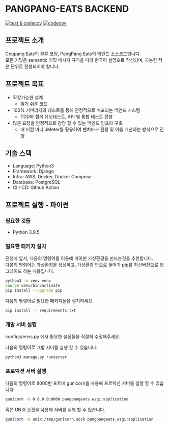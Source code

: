 # PANGPANG-EATS BACKEND

[![test & codecov](https://github.com/pangpang-eats/backend/actions/workflows/codecov.yml/badge.svg?branch=master)](https://github.com/pangpang-eats/backend/actions/workflows/codecov.yml)
[![codecov](https://codecov.io/gh/pangpang-eats/backend/branch/master/graph/badge.svg?token=TC0BEXC75T)](https://codecov.io/gh/pangpang-eats/backend)

## 프로젝트 소개

Coupang Eats의 클론 코딩, PangPang Eats의 백엔드 소스코드입니다.  
모든 커밋은 semantic 커밋 메시지 규칙을 따라 한국어 설명으로 작성되며, 가능한 작은 단위로 진행되어야 합니다.

## 프로젝트 목표

-   확장가능한 설계
    -   읽기 쉬운 코드
-   100% 커버리지의 테스트를 통해 안정적으로 배포되는 백엔드 시스템
    -   TDD와 함께 유닛테스트, API 별 통합 테스트 진행
-   많은 요청을 안정적으로 감당 할 수 있는 백엔드 인프라 구축
    -   매 버전 마다 JMeter를 활용하여 벤치마크 진행 및 이를 개선하는 방식으로 진행

## 기술 스택

-   Language: Python3
-   Framework: Django
-   Infra: AWS, Docker, Docker Compose
-   Database: PostgreSQL
-   CI / CD: Github Action

## 프로젝트 실행 - 파이썬

### 필요한 것들

-   Python 3.9.5

### 필요한 패키지 설치

진행에 앞서, 다음의 명령어를 이용해 파이썬 가상환경을 만드는것을 추천합니다.  
다음의 명령어는 가상환경을 생성하고, 가상환경 안으로 들어가 pip를 최신버전으로 업그레이드 하는 내용입니다.

```sh
python3 -m venv venv
source venv/bin/activate
pip install --upgrade pip
```

다음의 명령어로 필요한 패키지들을 설치하세요.

```sh
pip install -r requirements.txt
```

### 개발 서버 실행

configs/envs.py 에서 필요한 설정들을 적절히 수정해주세요.

다음의 명령어로 개발 서버를 실행 할 수 있습니다.

```sh
python3 manage.py runserver
```

### 프로덕션 서버 실행

다음의 명령어로 8000번 포트에 gunicorn을 사용해 프로덕션 서버를 실행 할 수 있습니다.

```sh
gunicorn -b 0.0.0.0:8000 pangpangeats.wsgi:application
```

혹은 UNIX 소켓을 사용해 서버를 실행 할 수 있습니다.

```sh
gunicorn -b unix:/tmp/gunicorn.sock pangpangeats.wsgi:application
```
